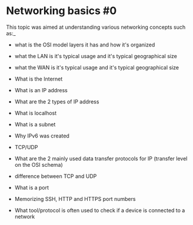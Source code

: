 # Networking basics #0

This topic was aimed at understanding various networking concepts such as:_

* what is the OSI model layers it has and how it's organized
* what the LAN is it's typical usage and it's typical geographical size
* what the WAN is it's typical usage and it's typical geographical size
* What is the Internet
* What is an IP address
* What are the 2 types of IP address
* What is localhost
* What is a subnet
* Why IPv6 was created

* TCP/UDP
* What are the 2 mainly used data transfer protocols for IP (transfer level on the OSI schema)
* difference between TCP and UDP
* What is a port
* Memorizing SSH, HTTP and HTTPS port numbers
* What tool/protocol is often used to check if a device is connected to a network
